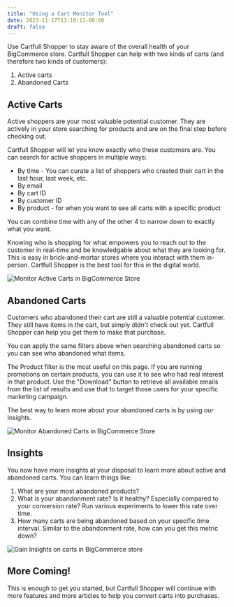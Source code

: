 ```yaml
---
title: "Using a Cart Monitor Tool"
date: 2023-11-17T13:10:11-08:00
draft: false
---
```


Use Cartfull Shopper to stay aware of the overall health of your BigCommerce store. Cartfull Shopper
can help with two kinds of carts (and therefore two kinds of customers):
1. Active carts
2. Abandoned Carts

## Active Carts
Active shoppers are your most valuable potential customer. They are actively in your store
searching for products and are on the final step before checking out. 

Cartfull Shopper will let you know exactly who these customers are. You can search for
active shoppers in multiple ways:
- By time - You can curate a list of shoppers who created their cart in the last hour, last week, etc.
- By email
- By cart ID
- By customer ID
- By product - for when you want to see all carts with a specific product

You can combine time with any of the other 4 to narrow down to exactly what you want.

Knowing who is shopping for what empowers you to reach out to the customer in real-time
and be knowledgable about what they are looking for. This is easy in brick-and-mortar
stores where you interact with them in-person. Cartfull Shopper is the best tool for this
in the digital world.

![Monitor Active Carts in BigCommerce Store](/images/posts/1/monitor-active-carts-bigcommerce.gif)

## Abandoned Carts
Customers who abandoned their cart are still a valuable potential customer. They still have items
in the cart, but simply didn't check out yet. Cartfull Shopper can help you get them to
make that purchase.

You can apply the same filters above when searching abandoned carts so you can see who
abandoned what items. 

The Product filter is the most useful on this page. If you are running promotions on
certain products, you can use it to see who had real interest in that product. Use the
"Download" button to retrieve all available emails from the list of results and use that
to target those users for your specific marketing campaign.

The best way to learn more about your abandoned carts is by using our Insights.

![Monitor Abandoned Carts in BigCommerce Store](/images/posts/1/monitor-abandoned-carts-bigcommerce.gif)

## Insights
You now have more insights at your disposal to learn more about active and abandoned
carts. You can learn things like:
1. What are your most abandoned products?
2. What is your abandonment rate? Is it healthy? Especially compared to your conversion
   rate? Run various experiments to lower this rate over time.
3. How many carts are being abandoned based on your specific time interval. Similar to the
   abandonment rate, how can you get this metric down?

![Gain Insights on carts in BigCommerce store](/images/posts/1/cart-insights-bigcommerce.png)
 
## More Coming!
This is enough to get you started, but Cartfull Shopper will continue with more features
and more articles to help you convert carts into purchases.
